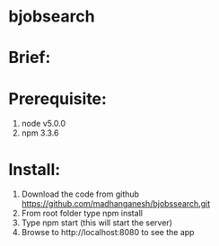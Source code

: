 # bjobsearch

Brief:
======

Prerequisite:
==============
1. node v5.0.0
2. npm 3.3.6

Install:
========
1. Download the code from github https://github.com/madhanganesh/bjobssearch.git
2. From root folder type npm install
3. Type npm start (this will start the server)
4. Browse to http://localhost:8080 to see the app
